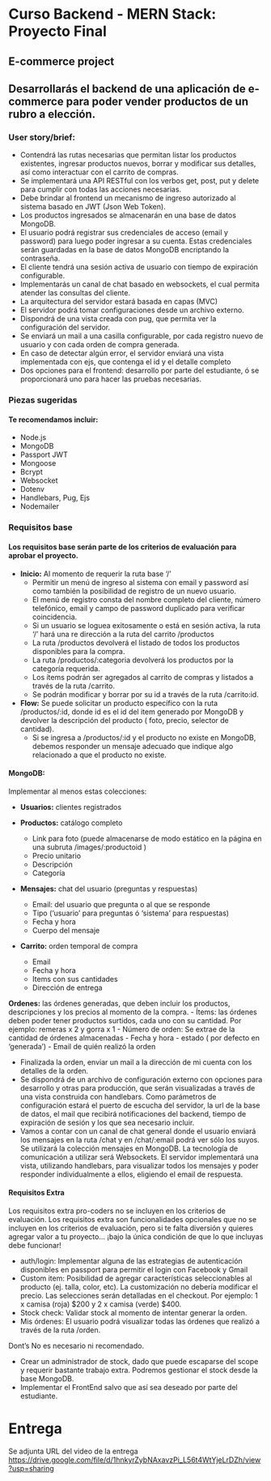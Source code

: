 # Curso Backend - MERN Stack: Proyecto Final
## E-commerce project
## Desarrollarás el backend de una aplicación de e-commerce para poder vender productos de un rubro a elección.
### User story/brief: 

- Contendrá las rutas necesarias que permitan listar los productos existentes, ingresar productos nuevos, borrar y modificar sus detalles, así como interactuar con el carrito de compras.
- Se implementará una API RESTful con los verbos get, post, put y delete para cumplir con todas las acciones necesarias.
- Debe brindar al frontend un mecanismo de ingreso autorizado al sistema basado en JWT (Json Web Token). 
- Los productos ingresados se almacenarán en una base de datos MongoDB. 
- El usuario podrá registrar sus credenciales de acceso (email y password) para luego poder ingresar a su cuenta. Estas credenciales serán guardadas en la base de datos MongoDB encriptando la contraseña.
- El cliente tendrá una sesión activa de usuario con tiempo de expiración configurable.
- Implementarás un canal de chat basado en websockets, el cual permita atender las consultas del cliente.
- La arquitectura del servidor estará basada en capas (MVC)
- El servidor podrá tomar configuraciones desde un archivo externo.
- Dispondrá de una vista creada con pug, que permita ver la configuración del servidor.
- Se enviará un mail a una casilla configurable, por cada registro nuevo de usuario y con cada orden de compra generada.
- En caso de detectar algún error, el servidor enviará una vista implementada con ejs, que contenga el id y el detalle completo
- Dos opciones para el frontend: desarrollo por parte del estudiante, ó se proporcionará uno para hacer las pruebas necesarias.

### Piezas sugeridas
#### Te recomendamos incluir:
- Node.js
- MongoDB
- Passport JWT
- Mongoose
- Bcrypt
- Websocket
- Dotenv
- Handlebars, Pug, Ejs
- Nodemailer
### Requisitos base
#### Los requisitos base serán parte de los criterios de evaluación para aprobar el proyecto.
- **Inicio:** Al momento de requerir la ruta base ‘/’
    - Permitir un menú de ingreso al sistema con email y password así como también la posibilidad de registro de un nuevo usuario.
    - El menú de registro consta del nombre completo del cliente, número telefónico, email y campo de password duplicado para verificar coincidencia.
    - Si un usuario se loguea exitosamente o está en sesión activa, la ruta ‘/’ hará una re dirección a la ruta del carrito /productos 
    - La ruta /productos devolverá el listado de todos los productos disponibles para la compra.
    - La ruta /productos/:categoria devolverá los productos por la categoría requerida.
    - Los ítems podrán ser agregados al carrito de compras y listados a través de la ruta /carrito.
    - Se podrán modificar y borrar por su id a través de la ruta /carrito:id.
- **Flow:** Se puede solicitar un producto específico con la ruta /productos/:id, donde id es el id del item generado por MongoDB y devolver la descripción del producto ( foto, precio, selector de cantidad).
    - Si se ingresa a /productos/:id y el producto no existe en MongoDB, debemos responder un mensaje adecuado que indique algo relacionado a que el producto no existe.

#### MongoDB:
Implementar al menos estas colecciones:
- **Usuarios:** clientes registrados
- **Productos:** catálogo completo
    - Link para foto (puede almacenarse de modo estático en la página en una subruta /images/:productoid )
    - Precio unitario
    - Descripción
    - Categoría

- **Mensajes:** chat del usuario (preguntas y respuestas)
    - Email: del usuario que pregunta o al que se responde
    - Tipo (‘usuario’ para preguntas ó ‘sistema’ para respuestas)
    - Fecha y hora
    - Cuerpo del mensaje

- **Carrito:** orden temporal de compra
    - Email
    - Fecha y hora
    - Items con sus cantidades
    - Dirección de entrega

**Ordenes:** las órdenes generadas, que deben incluir los productos, descripciones y los precios al momento de la compra. 
    - Ítems:  las órdenes deben poder tener productos surtidos, cada uno con su cantidad. Por ejemplo: remeras x 2 y gorra x 1
    - Número de orden: Se extrae de la cantidad de órdenes almacenadas
    - Fecha y hora
    - estado ( por defecto en ‘generada’)
    - Email de quién realizó la orden

- Finalizada la orden, enviar un mail a la dirección de mi cuenta con los detalles de la orden.
- Se dispondrá de un archivo de configuración externo con opciones para desarrollo y otras para producción, que serán visualizadas a través de una vista construida con handlebars. Como parámetros de configuración estará el puerto de escucha del servidor, la url de la base de datos, el mail que recibirá notificaciones del backend, tiempo de expiración de sesión y los que sea necesario incluir.
- Vamos a contar con un canal de chat general donde el usuario enviará los mensajes en la ruta /chat y en /chat/:email podrá ver sólo los suyos. Se utilizará la colección mensajes en MongoDB.  La tecnología de comunicación a utilizar será Websockets. El servidor implementará una vista, utilizando handlebars, para visualizar todos los mensajes y poder responder individualmente a ellos, eligiendo el email de respuesta.


#### Requisitos Extra
Los requisitos extra pro-coders no se incluyen en los criterios de evaluación.
Los requisitos extra son funcionalidades opcionales que no se incluyen en los criterios de evaluación, pero si te falta diversión y quieres agregar valor a tu proyecto... ¡bajo la única condición de que lo que incluyas debe funcionar!

- auth/login: Implementar alguna de las estrategias de autenticación disponibles en passport para permitir el login con Facebook y Gmail
- Custom item: Posibilidad de agregar características seleccionables al producto (ej. talla, color, etc). La customización no debería modificar el precio. Las selecciones serán detalladas en el checkout. Por ejemplo: 1 x camisa (roja) $200 y 2 x camisa (verde) $400.
- Stock check: Validar stock al momento de intentar generar la orden.
- Mis órdenes: El usuario podrá visualizar todas las órdenes que realizó a través de la ruta /orden.

Dont’s
No es necesario ni recomendado.
- Crear un administrador de stock, dado que puede escaparse del scope y requerir bastante trabajo extra. Podremos gestionar el stock desde la base MongoDB.
- Implementar el FrontEnd salvo que así sea deseado por parte del estudiante.

# Entrega
Se adjunta URL del video de la entrega https://drive.google.com/file/d/1hnkyrZybNAxavzPi_L56t4WtYjeLrDZh/view?usp=sharing